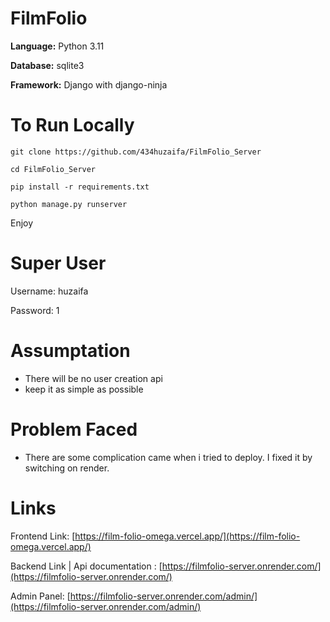 # FilmFolio

**Language:** Python 3.11

**Database:** sqlite3

**Framework:** Django with django-ninja

# To Run Locally

```
git clone https://github.com/434huzaifa/FilmFolio_Server
```

```
cd FilmFolio_Server
```

```
pip install -r requirements.txt
```

```
python manage.py runserver
```

Enjoy

# Super User

Username: huzaifa

Password: 1

# Assumptation

- There will be no user creation api
- keep it as simple as possible

# Problem Faced

- There are some complication came when i tried to deploy. I fixed it by switching on render.

# Links

Frontend Link: [https://film-folio-omega.vercel.app/](https://film-folio-omega.vercel.app/)

Backend Link | Api documentation : [https://filmfolio-server.onrender.com/](https://filmfolio-server.onrender.com/)

Admin Panel: [https://filmfolio-server.onrender.com/admin/](https://filmfolio-server.onrender.com/admin/)
